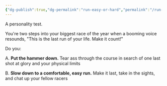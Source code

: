 ```yaml
---
{"dg-publish":true,"dg-permalink":"run-easy-or-hard","permalink":"/run-easy-or-hard/","created":"2021-11-17T21:17:08.000-05:00","updated":"2023-12-29T17:27:05.076-05:00"}
---
```


A personality test.

You're two steps into your biggest race of the year when a booming voice resounds, "This is the last run of your life. Make it count!"

Do you:

A. **Put the hammer down.** Tear ass through the course in search of one last shot at glory and your physical limits

B. **Slow down to a comfortable, easy run.** Make it last, take in the sights, and chat up your fellow racers
